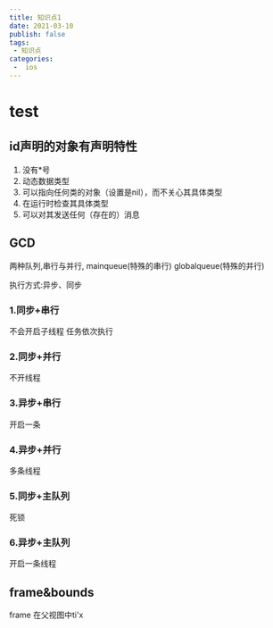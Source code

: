 ```yaml
---
title: 知识点1
date: 2021-03-10
publish: false
tags:
 - 知识点
categories:
 -  ios
---
```


# test

## id声明的对象有声明特性
1. 没有*号
2. 动态数据类型
3. 可以指向任何类的对象（设置是nil），而不关心其具体类型
4. 在运行时检查其具体类型
5. 可以对其发送任何（存在的）消息

## GCD
两种队列,串行与并行, mainqueue(特殊的串行) globalqueue(特殊的并行)

执行方式:异步、同步

### 1.同步+串行
不会开启子线程
任务依次执行

### 2.同步+并行
不开线程
### 3.异步+串行
开启一条
### 4.异步+并行
多条线程
### 5.同步+主队列
死锁
### 6.异步+主队列
开启一条线程

## frame&bounds
frame 在父视图中ti'x